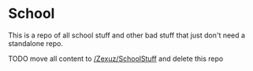 # School
This is a repo of all school stuff and other bad stuff that just don't need a standalone repo.

TODO move all content to [/Zexuz/SchoolStuff](https://github.com/Zexuz/SchoolStuff) and delete this repo
